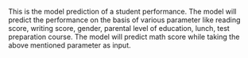 This is the model prediction of a student performance.
The model will predict the performance on the basis of various parameter like reading score, writing score, gender, parental level of education, lunch, test preparation course. 
The model will predict math score while taking the above mentioned parameter as input.
